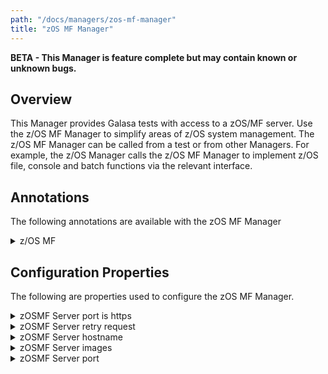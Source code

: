 ```yaml
---
path: "/docs/managers/zos-mf-manager"
title: "zOS MF Manager"
---
```


**BETA - This Manager is feature complete but may contain known or unknown bugs.**

## Overview
This Manager provides Galasa tests with access to a zOS/MF server. Use the z/OS MF Manager to simplify areas of z/OS system management. The z/OS MF Manager can be called from a test or from other Managers. For example, the z/OS Manager calls the z/OS MF Manager to implement z/OS file, console and batch functions via the relevant interface.


## Annotations

The following annotations are available with the zOS MF Manager
<details>
<summary>z/OS MF</summary>

| Annotation: | z/OS MF |
| --------------------------------------- | :------------------------------------- |
| Name: | @Zosmf |
| Description: | The <code>@Zosmf</code> annotation requests the z/OSMF Manager to provide a z/OSMF instance associated with a z/OS image.  The test can request multiple z/OSMF instances, with the default being associated with the <b>primary</b> zOS image. |
| Attribute: `imageTag` |  The tag of the zOS Image this variable is to be populated with |
| Syntax: | @ZosImage(imageTag="A")<br> public IZosImage zosImageA;<br> @Zosmf(imageTag="A")<br> public IZosmf zosmfA;<br></code> |
| Notes: | The <code>IZosmf</code> interface has a number of methods to issue requests to the zOSMF REST API. See <a href="https://javadoc-snapshot.galasa.dev/dev/galasa/zosmf/Zosmf.html" target="_blank">Zosmf</a> and <a href="https://javadoc-snapshot.galasa.dev/dev/galasa/zosmf/IZosmf.html" target="_blank">IZosmf</a> to find out more. |

</details>




## Configuration Properties

The following are properties used to configure the zOS MF Manager.
 
<details>
<summary>zOSMF Server port is https</summary>

| Property: | zOSMF Server port is https |
| --------------------------------------- | :------------------------------------- |
| Name: | zosmf.server.[imageid].https |
| Description: | Use https (SSL) for zOSMF server |
| Required:  | No |
| Default value: | True |
| Valid values: | $validValues |
| Examples: | <code>zosmf.server.https=true</code><br> <code>zosmf.server.SYSA.https=true</code> |

</details>
 
<details>
<summary>zOSMF Server retry request</summary>

| Property: | zOSMF Server retry request |
| --------------------------------------- | :------------------------------------- |
| Name: | zosmf.server.[imageid].https |
| Description: | The number of times to retry when zOSMF request fails |
| Required:  | No |
| Default value: | 3 |
| Valid values: | $validValues |
| Examples: | <code>zosmf.server.request.retry=5</code><br> <code>zosmf.server.SYSA.request.retry=5</code> |

</details>
 
<details>
<summary>zOSMF Server hostname</summary>

| Property: | zOSMF Server hostname |
| --------------------------------------- | :------------------------------------- |
| Name: | zosmf.server.[imageid].hostname |
| Description: | The hostname zOSMF server |
| Required:  | Yes |
| Default value: | None |
| Valid values: | $validValues |
| Examples: | <code>zosmf.server.hostname=zosmfserver.ibm.com</code><br> <code>zosmf.server.SYSA.hostname=zosmfserver.ibm.com</code> |

</details>
 
<details>
<summary>zOSMF Server images</summary>

| Property: | zOSMF Server images |
| --------------------------------------- | :------------------------------------- |
| Name: | zosmf.server.[clusterid].images |
| Description: | The zOSMF server images active on the supplied cluster |
| Required:  | No |
| Default value: | True |
| Valid values: | $validValues |
| Examples: | <code>zosmf.server.images=SYSA,SYSB</code><br> <code>zosmf.server.PLEXA.images=SYSA,SYSB</code> |

</details>
 
<details>
<summary>zOSMF Server port</summary>

| Property: | zOSMF Server port |
| --------------------------------------- | :------------------------------------- |
| Name: | zosmf.server.[imageid].https |
| Description: | The hostname zOSMF server |
| Required:  | Yes |
| Default value: | None |
| Valid values: | $validValues |
| Examples: | <code>zosmf.server.port=443</code><br> <code>zosmf.server.SYSA.port=443</code> |

</details>
